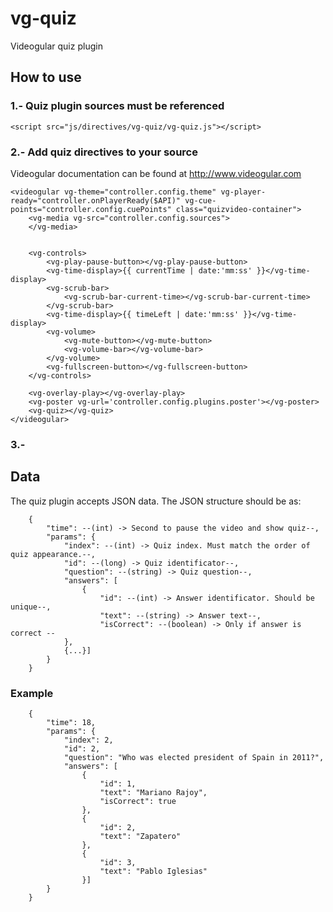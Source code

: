 # vg-quiz
Videogular quiz plugin

## How to use

### 1.- Quiz plugin sources must be referenced

```
<script src="js/directives/vg-quiz/vg-quiz.js"></script>
```

### 2.- Add quiz directives to your source 

Videogular documentation can be found at http://www.videogular.com

```
<videogular vg-theme="controller.config.theme" vg-player-ready="controller.onPlayerReady($API)" vg-cue-points="controller.config.cuePoints" class="quizvideo-container">
	<vg-media vg-src="controller.config.sources">
	</vg-media>


	<vg-controls>
		<vg-play-pause-button></vg-play-pause-button>
		<vg-time-display>{{ currentTime | date:'mm:ss' }}</vg-time-display>
		<vg-scrub-bar>
			<vg-scrub-bar-current-time></vg-scrub-bar-current-time>
		</vg-scrub-bar>
		<vg-time-display>{{ timeLeft | date:'mm:ss' }}</vg-time-display>
		<vg-volume>
			<vg-mute-button></vg-mute-button>
			<vg-volume-bar></vg-volume-bar>
		</vg-volume>
		<vg-fullscreen-button></vg-fullscreen-button>
	</vg-controls>

	<vg-overlay-play></vg-overlay-play>
	<vg-poster vg-url='controller.config.plugins.poster'></vg-poster>
	<vg-quiz></vg-quiz>
</videogular>
```

### 3.- 

## Data

The quiz plugin accepts JSON data.  The JSON structure should be as: 
```
	{
		"time": --(int) -> Second to pause the video and show quiz--,
		"params": {
			"index": --(int) -> Quiz index. Must match the order of quiz appearance.--,
			"id": --(long) -> Quiz identificator--,
			"question": --(string) -> Quiz question--,			
			"answers": [
				{
					"id": --(int) -> Answer identificator. Should be unique--,
					"text": --(string) -> Answer text--,
					"isCorrect": --(boolean) -> Only if answer is correct --
			},
			{...}]
		}
	}
```


### Example

```
	{
		"time": 18,
		"params": {
			"index": 2,
			"id": 2,
			"question": "Who was elected president of Spain in 2011?",
			"answers": [
				{
					"id": 1,
					"text": "Mariano Rajoy",
					"isCorrect": true
				},
				{
					"id": 2,
					"text": "Zapatero"
				},
				{
					"id": 3,
					"text": "Pablo Iglesias"
				}]
		}
	}
```